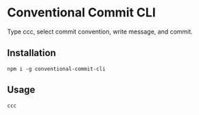 # Conventional Commit CLI

Type ccc, select commit convention, write message, and commit.

## Installation

`npm i -g conventional-commit-cli`

## Usage

`ccc`
